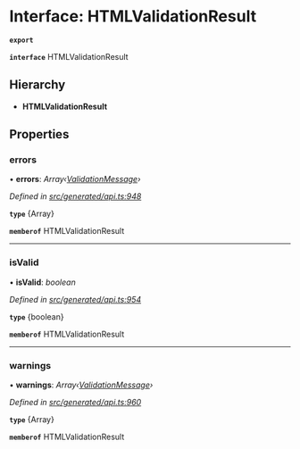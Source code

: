 # Interface: HTMLValidationResult

**`export`** 

**`interface`** HTMLValidationResult

## Hierarchy

* **HTMLValidationResult**

## Properties

###  errors

• **errors**: *Array‹[ValidationMessage](_generated_api_.validationmessage.md)›*

*Defined in [src/generated/api.ts:948](https://github.com/mailslurp/mailslurp-client-ts-js/blob/c5d4ad1/src/generated/api.ts#L948)*

**`type`** {Array<ValidationMessage>}

**`memberof`** HTMLValidationResult

___

###  isValid

• **isValid**: *boolean*

*Defined in [src/generated/api.ts:954](https://github.com/mailslurp/mailslurp-client-ts-js/blob/c5d4ad1/src/generated/api.ts#L954)*

**`type`** {boolean}

**`memberof`** HTMLValidationResult

___

###  warnings

• **warnings**: *Array‹[ValidationMessage](_generated_api_.validationmessage.md)›*

*Defined in [src/generated/api.ts:960](https://github.com/mailslurp/mailslurp-client-ts-js/blob/c5d4ad1/src/generated/api.ts#L960)*

**`type`** {Array<ValidationMessage>}

**`memberof`** HTMLValidationResult
